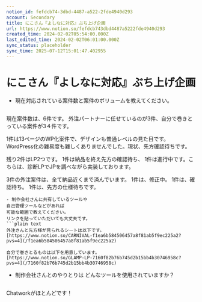 ```yaml
---
notion_id: fefdcb74-3dbd-4487-a522-2fde4940d293
account: Secondary
title: にこさん『よしなに対応』ぶち上げ企画
url: https://www.notion.so/fefdcb743dbd4487a5222fde4940d293
created_time: 2024-02-02T05:54:00.000Z
last_edited_time: 2024-02-02T06:01:00.000Z
sync_status: placeholder
sync_time: 2025-07-12T15:01:47.402955
---
```

# にこさん『よしなに対応』ぶち上げ企画

- 現在対応されている案件数と案件のボリュームを教えてください。
  ```plain text
現在案件数は、6件です。
外注パートナーに任せているのが3件、自分で巻きとっている案件が3４件です。

1件は13ページのWP化案件で、デザインも普通レベルの見た目です。WordPress化の難易度も難しくありませんでした。現状、先方確認待ちです。

残り2件はLP2つです。
1件は納品を終え先方の確認待ち、
1件は進行中です。こちらは、診断LPでJPを調べながら実装しております。

3件の外注案件は、全て納品近くまで済んでいます。
1件は、修正中。
1件は、確認待ち。
1件は、先方の仕様待ちです。
  ```
- 制作会社さんに共有しているツールや
自己管理ツールなどがあれば
可能な範囲で教えてください。
リンクを貼っていただいても大丈夫です。
  ```plain text
外注さんと先方様が見られるシートは以下です。
[https://www.notion.so/CARNIVAL-f1ea6b584506457a8f81ab5f9ec225a2?pvs=4](/f1ea6b584506457a8f81ab5f9ec225a2)

自分で巻きとるものは以下を用意しています。
[https://www.notion.so/GLAMP-LP-7160f82b76b745d2b15bb4b30746958c?pvs=4](/7160f82b76b745d2b15bb4b30746958c)
  ```
- 制作会社さんとのやりとりは
どんなツールを使用されていますか？
  ```plain text
Chatworkがほとんどです！
  ```